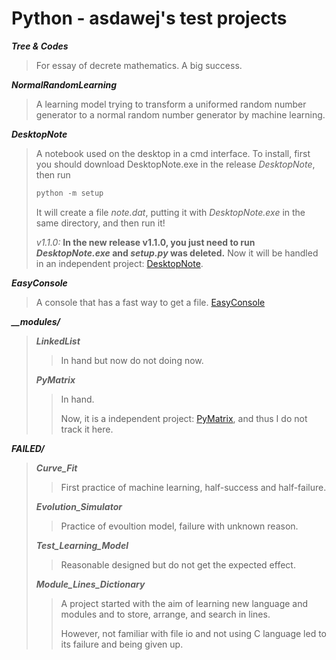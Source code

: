 # Python - asdawej's test projects

***Tree & Codes***

> For essay of decrete mathematics. A big success.

***NormalRandomLearning***

> A learning model trying to transform a uniformed random number generator to a normal random number generator by machine learning.

***DesktopNote***

> A notebook used on the desktop in a cmd interface.
> To install, first you should download DesktopNote.exe in the release _DesktopNote_, then run
> ```PowerShell
> python -m setup
> ```
> It will create a file _note.dat_, putting it with _DesktopNote.exe_ in the same directory, and then run it!
> 
> _v1.1.0:_ **In the new release v1.1.0, you just need to run _DesktopNote.exe_ and _setup.py_ was deleted.**
> Now it will be handled in an independent project: [DesktopNote](https://github.com/asdawej/DesktopNote).

***EasyConsole***

> A console that has a fast way to get a file. [EasyConsole](https://github.com/asdawej/EasyConsole)

***__modules/***

> ***LinkedList***
> 
> > In hand but now do not doing now.
> 
> ***PyMatrix***
> 
> > In hand.
> > 
> > Now, it is a independent project: [PyMatrix](https://github.com/asdawej/PyMatrix), and thus I do not track it here.

***FAILED/***

> ***Curve_Fit***
> 
> > First practice of machine learning, half-success and half-failure.
> 
> ***Evolution_Simulator***
> 
> > Practice of evoultion model, failure with unknown reason.
> 
> ***Test_Learning_Model***
> 
> > Reasonable designed but do not get the expected effect.
> 
> ***Module_Lines_Dictionary***
> 
> > A project started with the aim of learning new language and modules and to store, arrange, and search in lines.
> > 
> > However, not familiar with file io and not using C language led to its failure and being given up.

